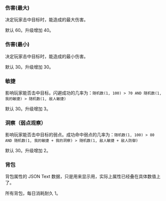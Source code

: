 ### 伤害(最大)

决定玩家击中目标时，能造成的最大伤害。

默认 60。升级增加 40。

### 伤害(最小)

决定玩家击中目标时，能造成的最小伤害。

默认 30。升级增加 30。

### 敏捷

影响玩家能否击中目标。闪避成功的几率为：`随机数(1, 100) > 70 AND 随机数(1, 我的敏捷) > 随机数(1, 敌人敏捷)`

默认 30。升级增加 3。

### 洞察（弱点观察）

影响玩家能否击中目标的弱点。成功命中弱点的几率为：`随机数(1, 100) > 80 AND 随机数(1, 我的敏捷 + 我的洞察) > 随机数(1, 敌人敏捷 + 敌人防御)`

默认 30。升级增加 2。

### 背包

背包属性的 JSON Text 数据，只是用来显示用，实际上属性已经叠在具体数值上了。

所有背包，每日消耗耐久 1。
